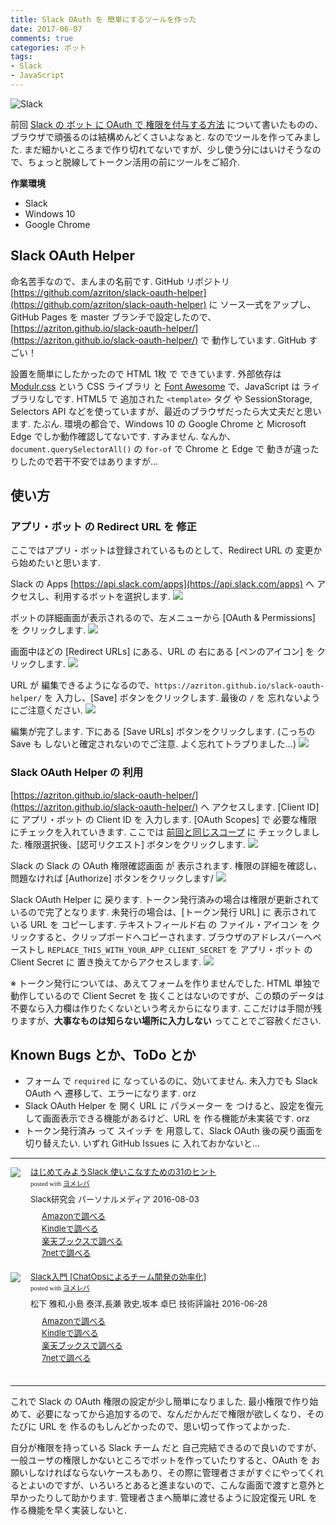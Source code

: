 ```yaml
---
title: Slack OAuth を 簡単にするツールを作った
date: 2017-06-07
comments: true
categories: ボット
tags:
- Slack
- JavaScript
---
```


![](/assets/slack/slack.png "Slack")

前回 [Slack の ボット に OAuth で 権限を付与する方法](/2017/06/01/SlackのボットにOAuthで権限を追加する/) について書いたものの、ブラウザで頑張るのは結構めんどくさいよなぁと. なのでツールを作ってみました. まだ細かいところまで作り切れてないですが、少し使う分にはいけそうなので、ちょっと脱線してトークン活用の前にツールをご紹介.


**作業環境**
- Slack
- Windows 10
- Google Chrome


## Slack OAuth Helper
命名苦手なので、まんまの名前です.
GitHub リポジトリ [https://github.com/azriton/slack-oauth-helper](https://github.com/azriton/slack-oauth-helper) に ソース一式をアップし、GitHub Pages を master ブランチで設定したので、[https://azriton.github.io/slack-oauth-helper/](https://azriton.github.io/slack-oauth-helper/) で 動作しています. GitHub すごい！

設置を簡単にしたかったので HTML 1枚 で できています. 外部依存は [Modulr.css](https://decorator.io/modulr/) という CSS ライブラリ と [Font Awesome](http://fontawesome.io/) で、JavaScript は ライブラリなしです.
HTML5 で 追加された `<template>` タグ や SessionStorage, Selectors API などを使っていますが、最近のブラウザだったら大丈夫だと思います. たぶん. 環境の都合で、Windows 10 の Google Chrome と Microsoft Edge でしか動作確認してないです. すみません.
なんか、`document.querySelectorAll()` の `for-of` で Chrome と Edge で 動きが違ったりしたので若干不安ではありますが...


## 使い方
### アプリ・ボット の Redirect URL を 修正
ここではアプリ・ボットは登録されているものとして、Redirect URL の 変更から始めたいと思います.

Slack の Apps [https://api.slack.com/apps](https://api.slack.com/apps) へ アクセスし、利用するボットを選択します.
![](/assets/slack/oauth-helper/01.png)

ボットの詳細画面が表示されるので、左メニューから [OAuth & Permissions] を クリックします.
![](/assets/slack/oauth-helper/02.png)

画面中ほどの [Redirect URLs] にある、URL の 右にある [ペンのアイコン] を クリックします.
![](/assets/slack/oauth-helper/03.png)

URL が 編集できるようになるので、`https://azriton.github.io/slack-oauth-helper/` を 入力し、[Save] ボタンをクリックします. 最後の `/` を 忘れないようにご注意ください.
![](/assets/slack/oauth-helper/04.png)

編集が完了します. 下にある [Save URLs] ボタンをクリックします. (こっちの Save も しないと確定されないのでご注意. よく忘れてトラブりました...)
![](/assets/slack/oauth-helper/05.png)


### Slack OAuth Helper の 利用
[https://azriton.github.io/slack-oauth-helper/](https://azriton.github.io/slack-oauth-helper/) へ アクセスします.
[Client ID] に アプリ・ボット の Client ID を 入力します.
[OAuth Scopes] で 必要な権限にチェックを入れていきます. ここでは [前回と同じスコープ](/2017/06/01/SlackのボットにOAuthで権限を追加する/#OAuth-で-権限を追加) に チェックしました.
権限選択後、[認可リクエスト] ボタンをクリックします.
![](/assets/slack/oauth-helper/06.png)

Slack の Slack の OAuth 権限確認画面 が 表示されます. 権限の詳細を確認し、問題なければ [Authorize] ボタンをクリックします/
![](/assets/slack/oauth-helper/07.png)

Slack OAuth Helper に 戻ります. トークン発行済みの場合は権限が更新されているので完了となります.
未発行の場合は、[トークン発行 URL] に 表示されている URL を コピーします. テキストフィールド右 の ファイル・アイコン を クリックすると、クリップボードへコピーされます. ブラウザのアドレスバーへペーストし `REPLACE_THIS_WITH_YOUR_APP_CLIENT_SECRET` を アプリ・ボット の Client Secret に 置き換えてからアクセスします.
![](/assets/slack/oauth-helper/08.png)

※ トークン発行については、あえてフォームを作りませんでした. HTML 単独で動作しているので Client Secret を 抜くことはないのですが、この類のデータは不要なら入力欄は作りたくないという考えからになります. ここだけは手間が残りますが、**大事なものは知らない場所に入力しない** ってことでご容赦ください.


## Known Bugs とか、ToDo とか
- フォーム で `required` に なっているのに、効いてません. 未入力でも Slack OAuth へ 遷移して、エラーになります. orz
- Slack OAuth Helper を 開く URL に パラメーター を つけると、設定を復元して画面表示できる機能があるけど、URL を 作る機能が未実装です. orz
- トークン発行済み って スイッチ を 用意して、Slack OAuth 後の戻り画面を切り替えたい.
いずれ GitHub Issues に 入れておかないと...



- - - -
<div class="booklink-box" style="text-align:left;padding-bottom:20px;font-size:small;/zoom: 1;overflow: hidden;"><div class="booklink-image" style="float:left;margin:0 15px 10px 0;"><a href="//af.moshimo.com/af/c/click?a_id=860699&p_id=170&pc_id=185&pl_id=4062&s_v=b5Rz2P0601xu&url=http%3A%2F%2Fwww.amazon.co.jp%2Fexec%2Fobidos%2FASIN%2F4893623265" target="_blank" ><img src="https://images-fe.ssl-images-amazon.com/images/I/51SYfM4adrL._SL160_.jpg" style="border: none;" /></a><img src="//i.moshimo.com/af/i/impression?a_id=860699&p_id=170&pc_id=185&pl_id=4062" width="1" height="1" style="border:none;"></div><div class="booklink-info" style="line-height:120%;/zoom: 1;overflow: hidden;"><div class="booklink-name" style="margin-bottom:10px;line-height:120%"><a href="//af.moshimo.com/af/c/click?a_id=860699&p_id=170&pc_id=185&pl_id=4062&s_v=b5Rz2P0601xu&url=http%3A%2F%2Fwww.amazon.co.jp%2Fexec%2Fobidos%2FASIN%2F4893623265" target="_blank" >はじめてみようSlack 使いこなすための31のヒント</a><img src="//i.moshimo.com/af/i/impression?a_id=860699&p_id=170&pc_id=185&pl_id=4062" width="1" height="1" style="border:none;"><div class="booklink-powered-date" style="font-size:8pt;margin-top:5px;font-family:verdana;line-height:120%">posted with <a href="https://yomereba.com" rel="nofollow" target="_blank">ヨメレバ</a></div></div><div class="booklink-detail" style="margin-bottom:5px;">Slack研究会 パーソナルメディア 2016-08-03    </div><div class="booklink-link2" style="margin-top:10px;"><div class="shoplinkamazon" style="margin-right:5px;background: url('//img.yomereba.com/yl.gif') 0 0 no-repeat;padding: 2px 0 2px 18px;white-space: nowrap;"><a href="//af.moshimo.com/af/c/click?a_id=860699&p_id=170&pc_id=185&pl_id=4062&s_v=b5Rz2P0601xu&url=http%3A%2F%2Fwww.amazon.co.jp%2Fexec%2Fobidos%2FASIN%2F4893623265" target="_blank" >Amazonで調べる</a><img src="//i.moshimo.com/af/i/impression?a_id=860699&p_id=170&pc_id=185&pl_id=4062" width="1" height="1" style="border:none;"></div><div class="shoplinkkindle" style="margin-right:5px;background: url('//img.yomereba.com/yl.gif') 0 0 no-repeat;padding: 2px 0 2px 18px;white-space: nowrap;"><a href="//af.moshimo.com/af/c/click?a_id=860699&p_id=170&pc_id=185&pl_id=4062&s_v=b5Rz2P0601xu&url=http%3A%2F%2Fwww.amazon.co.jp%2Fexec%2Fobidos%2FASIN%2FB01L7HCBT2%2F" target="_blank" >Kindleで調べる</a><img src="//i.moshimo.com/af/i/impression?a_id=860699&p_id=170&pc_id=185&pl_id=4062" width="1" height="1" style="border:none;"></div><div class="shoplinkrakuten" style="margin-right:5px;background: url('//img.yomereba.com/yl.gif') 0 -50px no-repeat;padding: 2px 0 2px 18px;white-space: nowrap;"><a href="//af.moshimo.com/af/c/click?a_id=862013&p_id=56&pc_id=56&pl_id=637&s_v=b5Rz2P0601xu&url=http%3A%2F%2Fbooks.rakuten.co.jp%2Frb%2F14364488%2F" target="_blank" >楽天ブックスで調べる</a><img src="//i.moshimo.com/af/i/impression?a_id=862013&p_id=56&pc_id=56&pl_id=637" width="1" height="1" style="border:none;"></div>            <div class="shoplinkseven" style="margin-right:5px;background: url('//img.yomereba.com/yl.gif') 0 -100px no-repeat;padding: 2px 0 2px 18px;white-space: nowrap;"><a href="//af.moshimo.com/af/c/click?a_id=860693&p_id=932&pc_id=1188&pl_id=12456&s_v=b5Rz2P0601xu&url=http%3A%2F%2F7net.omni7.jp%2Fsearch%2F%3FsearchKeywordFlg%3D1%26keyword%3D4-89-362326-3%2520%257C%25204-893-62326-3%2520%257C%25204-8936-2326-3%2520%257C%25204-89362-326-3%2520%257C%25204-893623-26-3%2520%257C%25204-8936232-6-3" target="_blank" >7netで調べる<img src="//i.moshimo.com/af/i/impression?a_id=860693&p_id=932&pc_id=1188&pl_id=12456" width="1" height="1" style="border:none;"></a></div>                          </div></div><div class="booklink-footer" style="clear: left"></div></div>

<div class="booklink-box" style="text-align:left;padding-bottom:20px;font-size:small;/zoom: 1;overflow: hidden;"><div class="booklink-image" style="float:left;margin:0 15px 10px 0;"><a href="//af.moshimo.com/af/c/click?a_id=860699&p_id=170&pc_id=185&pl_id=4062&s_v=b5Rz2P0601xu&url=http%3A%2F%2Fwww.amazon.co.jp%2Fexec%2Fobidos%2FASIN%2F4774182389" target="_blank" ><img src="https://images-fe.ssl-images-amazon.com/images/I/51g9K9r7quL._SL160_.jpg" style="border: none;" /></a><img src="//i.moshimo.com/af/i/impression?a_id=860699&p_id=170&pc_id=185&pl_id=4062" width="1" height="1" style="border:none;"></div><div class="booklink-info" style="line-height:120%;/zoom: 1;overflow: hidden;"><div class="booklink-name" style="margin-bottom:10px;line-height:120%"><a href="//af.moshimo.com/af/c/click?a_id=860699&p_id=170&pc_id=185&pl_id=4062&s_v=b5Rz2P0601xu&url=http%3A%2F%2Fwww.amazon.co.jp%2Fexec%2Fobidos%2FASIN%2F4774182389" target="_blank" >Slack入門 [ChatOpsによるチーム開発の効率化]</a><img src="//i.moshimo.com/af/i/impression?a_id=860699&p_id=170&pc_id=185&pl_id=4062" width="1" height="1" style="border:none;"><div class="booklink-powered-date" style="font-size:8pt;margin-top:5px;font-family:verdana;line-height:120%">posted with <a href="https://yomereba.com" rel="nofollow" target="_blank">ヨメレバ</a></div></div><div class="booklink-detail" style="margin-bottom:5px;">松下 雅和,小島 泰洋,長瀬 敦史,坂本 卓巳 技術評論社 2016-06-28    </div><div class="booklink-link2" style="margin-top:10px;"><div class="shoplinkamazon" style="margin-right:5px;background: url('//img.yomereba.com/yl.gif') 0 0 no-repeat;padding: 2px 0 2px 18px;white-space: nowrap;"><a href="//af.moshimo.com/af/c/click?a_id=860699&p_id=170&pc_id=185&pl_id=4062&s_v=b5Rz2P0601xu&url=http%3A%2F%2Fwww.amazon.co.jp%2Fexec%2Fobidos%2FASIN%2F4774182389" target="_blank" >Amazonで調べる</a><img src="//i.moshimo.com/af/i/impression?a_id=860699&p_id=170&pc_id=185&pl_id=4062" width="1" height="1" style="border:none;"></div><div class="shoplinkkindle" style="margin-right:5px;background: url('//img.yomereba.com/yl.gif') 0 0 no-repeat;padding: 2px 0 2px 18px;white-space: nowrap;"><a href="//af.moshimo.com/af/c/click?a_id=860699&p_id=170&pc_id=185&pl_id=4062&s_v=b5Rz2P0601xu&url=http%3A%2F%2Fwww.amazon.co.jp%2Fexec%2Fobidos%2FASIN%2FB01HI2TD28%2F" target="_blank" >Kindleで調べる</a><img src="//i.moshimo.com/af/i/impression?a_id=860699&p_id=170&pc_id=185&pl_id=4062" width="1" height="1" style="border:none;"></div><div class="shoplinkrakuten" style="margin-right:5px;background: url('//img.yomereba.com/yl.gif') 0 -50px no-repeat;padding: 2px 0 2px 18px;white-space: nowrap;"><a href="//af.moshimo.com/af/c/click?a_id=862013&p_id=56&pc_id=56&pl_id=637&s_v=b5Rz2P0601xu&url=http%3A%2F%2Fbooks.rakuten.co.jp%2Frb%2F14263497%2F" target="_blank" >楽天ブックスで調べる</a><img src="//i.moshimo.com/af/i/impression?a_id=862013&p_id=56&pc_id=56&pl_id=637" width="1" height="1" style="border:none;"></div>           <div class="shoplinkseven" style="margin-right:5px;background: url('//img.yomereba.com/yl.gif') 0 -100px no-repeat;padding: 2px 0 2px 18px;white-space: nowrap;"><a href="//af.moshimo.com/af/c/click?a_id=860693&p_id=932&pc_id=1188&pl_id=12456&s_v=b5Rz2P0601xu&url=http%3A%2F%2F7net.omni7.jp%2Fsearch%2F%3FsearchKeywordFlg%3D1%26keyword%3D4-77-418238-4%2520%257C%25204-774-18238-4%2520%257C%25204-7741-8238-4%2520%257C%25204-77418-238-4%2520%257C%25204-774182-38-4%2520%257C%25204-7741823-8-4" target="_blank" >7netで調べる<img src="//i.moshimo.com/af/i/impression?a_id=860693&p_id=932&pc_id=1188&pl_id=12456" width="1" height="1" style="border:none;"></a></div>                          </div></div><div class="booklink-footer" style="clear: left"></div></div>



- - - -
これで Slack の OAuth 権限の設定が少し簡単になりました. 最小権限で作り始めて、必要になってから追加するので、なんだかんだで権限が欲しくなり、そのたびに URL を 作るのもしんどかったので、思い切って作ってよかった.

自分が権限を持っている Slack チーム だと 自己完結できるので良いのですが、一般ユーザの権限しかないところでボットを作っていたりすると、OAuth を お願いしなければならないケースもあり、その際に管理者さまがすぐにやってくれるとよいのですが、いろいろとあると進まないので、こんな画面で渡すと意外と早かったりして助かります. 管理者さまへ簡単に渡せるように設定復元 URL を 作る機能を早く実装しないと.
